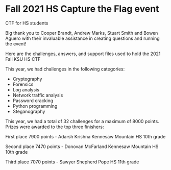 # Fall 2021 HS Capture the Flag event
CTF for HS students

Big thank you to Cooper Brandt, Andrew Marks, Stuart Smith and Bowen Aguero with their invaluable assistance in creating questions and running the event!

Here are the challenges, answers, and support files used to hold the 2021 Fall KSU HS CTF  

This year, we had challenges in the following categories:

- Cryptography
- Forensics
- Log analysis
- Network traffic analysis
- Password cracking
- Python programming
- Steganography

This year, we had a total of 32 challenges for a maximum of 8000 points.  Prizes were awarded to the top three finishers:

First place 7900 points - Adarsh Krishna Kennesaw Mountain HS 10th grade

Second place 7470 points - Donovan McFarland Kennesaw Mountain HS 10th grade

Third place 7070 points - Sawyer Shepherd Pope HS 11th grade
